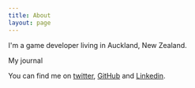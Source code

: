 ```yaml
---
title: About
layout: page
---
```


I'm a game developer living in Auckland, New Zealand.

My journal 

You can find me on [twitter](http://twitter.com/mgatland), [GitHub](http://www.github.com/mgatland) and [Linkedin](http://nz.linkedin.com/in/mgatland).